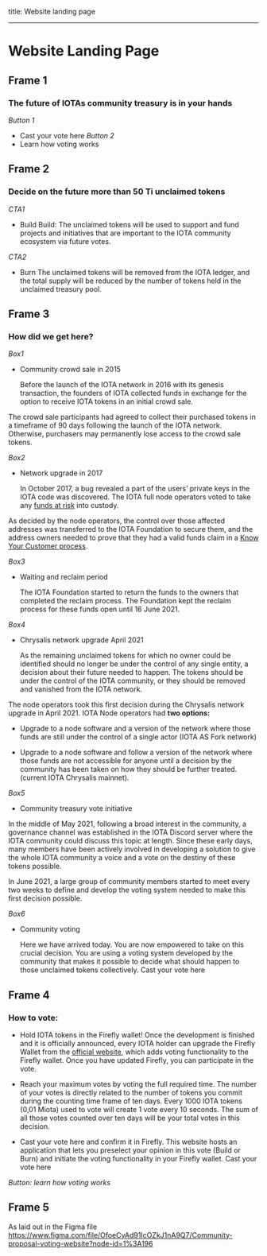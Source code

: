 title: Website landing page


---

# Website Landing Page

## Frame 1
### The future of IOTAs community treasury is in your hands

*Button 1*
  -  Cast your vote here
*Button 2*
  -  Learn how voting works
    
## Frame 2
### Decide on the future more than 50 Ti unclaimed tokens

*CTA1*
 -   Build 
Build: The unclaimed tokens will be used to support and fund projects and initiatives that are important to the IOTA community ecosystem via future votes.
     
*CTA2*
  -  Burn 
The unclaimed tokens will be removed from the IOTA ledger, and the total supply will be reduced by the number of tokens held in the unclaimed treasury pool.

    
    
## Frame 3
### How did we get here?

*Box1*
  - Community crowd sale in 2015
  
    Before the launch of the IOTA network in 2016 with its genesis transaction, the founders of IOTA collected funds in exchange for the option to receive IOTA tokens in an initial crowd sale. 

The crowd sale participants had agreed to collect their purchased tokens in a timeframe of 90 days following the launch of the IOTA network. Otherwise, purchasers may permanently lose access to the crowd sale tokens.
    
*Box2*
  - Network upgrade in 2017
  
    In October 2017, a bug revealed a part of the users’ private keys in the IOTA code was discovered. The IOTA full node operators voted to take any [funds at risk](https://blog.iota.org/iota-reclaim-identification-verification-process-e316647e06e6/) into custody. 

As decided by the node operators, the control over those affected addresses was transferred to the IOTA Foundation to secure them, and the address owners needed to prove that they had a valid funds claim in a [Know Your Customer process](https://blog.iota.org/claims-and-reclaims-finalization-e692844c505a/). 
     
*Box3*
  - Waiting and reclaim period
  
    The IOTA Foundation started to return the funds to the owners that completed the reclaim process. The Foundation kept the reclaim process for these funds open until 16 June 2021.
    
*Box4*
  - Chrysalis network upgrade April 2021
  
     As the remaining unclaimed tokens for which no owner could be identified should no longer be under the control of any single entity, a decision about their future needed to happen. The tokens should be under the control of the IOTA community, or they should be removed and vanished from the IOTA network. 

The node operators took this first decision during the Chrysalis network upgrade in April 2021. IOTA Node operators had **two options:**

   - Upgrade to a node software and a version of the network where those funds are still under the control of a single actor (IOTA AS Fork network)

   - Upgrade to a node software and follow a version of the network where those funds are not accessible for anyone until a decision by the community has been taken on how they should be further treated. (current IOTA Chrysalis mainnet).

*Box5*
  - Community treasury vote initiative
  
   In the middle of May 2021, following a broad interest in the community, a governance channel was established in the IOTA Discord server where the IOTA community could discuss this topic at length.
    Since these early days, many members have been actively involved in developing a solution to give the whole IOTA community a voice and a vote on the destiny of these tokens possible. 

In June 2021, a large group of community members started to meet every two weeks to define and develop the voting system needed to make this first decision possible.
    
*Box6*
 - Community voting
 
    Here we have arrived today. You are now empowered to take on this crucial decision. You are using a voting system developed by the community that makes it possible to decide what should happen to those unclaimed tokens collectively.
    Cast your vote here


## Frame 4
### How to vote:

  - Hold IOTA tokens in the Firefly wallet!
    Once the development is finished and it is officially announced, every IOTA holder can upgrade the Firefly Wallet from the [official website](https://firefly.iota.org), which adds voting functionality to the Firefly wallet. Once you have updated Firefly, you can participate in the vote.

  - Reach your maximum votes by voting the full required time.
    The number of your votes is directly related to the number of tokens you commit during the counting time frame of ten days. 
Every 1000 IOTA tokens (0,01 Miota) used to vote will create 1 vote every 10 seconds. The sum of all those votes counted over ten days will be your total votes in this decision.
    
  - Cast your vote here and confirm it in Firefly.
    This website hosts an application that lets you preselect your opinion in this vote (Build or Burn) and initiate the voting functionality in your Firefly wallet.
    Cast your vote here
    
*Button: learn how voting works*

## Frame 5 
As laid out in the Figma file https://www.figma.com/file/OfoeCyAd91IcOZkJ1nA9Q7/Community-proposal-voting-website?node-id=1%3A196


